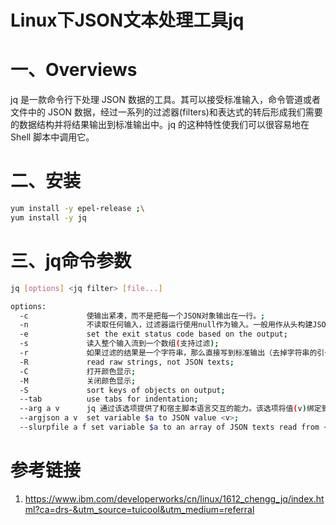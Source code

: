 # Linux下JSON文本处理工具jq
# 一、Overviews

jq 是一款命令行下处理 JSON 数据的工具。其可以接受标准输入，命令管道或者文件中的 JSON 数据，经过一系列的过滤器(filters)和表达式的转后形成我们需要的数据结构并将结果输出到标准输出中。jq 的这种特性使我们可以很容易地在 Shell 脚本中调用它。

# 二、安装

```bash
yum install -y epel-release ;\
yum install -y jq
```

# 三、jq命令参数

```bash
jq [options] <jq filter> [file...]

options:
  -c             使输出紧凑，而不是把每一个JSON对象输出在一行。;
  -n             不读取任何输入，过滤器运行使用null作为输入。一般用作从头构建JSON数据。;
  -e             set the exit status code based on the output;
  -s             读入整个输入流到一个数组(支持过滤);
  -r             如果过滤的结果是一个字符串，那么直接写到标准输出（去掉字符串的引号）;
  -R             read raw strings, not JSON texts;
  -C             打开颜色显示;
  -M             关闭颜色显示;
  -S             sort keys of objects on output;
  --tab          use tabs for indentation;
  --arg a v      jq 通过该选项提供了和宿主脚本语言交互的能力。该选项将值(v)绑定到一个变量(a)上。在后面的 filter 中可以直接通过变量引用这个值。例如，filter '.$a'表示查询属性名称等于变量 a 的值的属性。;
  --argjson a v  set variable $a to JSON value <v>;
  --slurpfile a f set variable $a to an array of JSON texts read from <f>;
```

# 参考链接

1. https://www.ibm.com/developerworks/cn/linux/1612_chengg_jq/index.html?ca=drs-&utm_source=tuicool&utm_medium=referral
